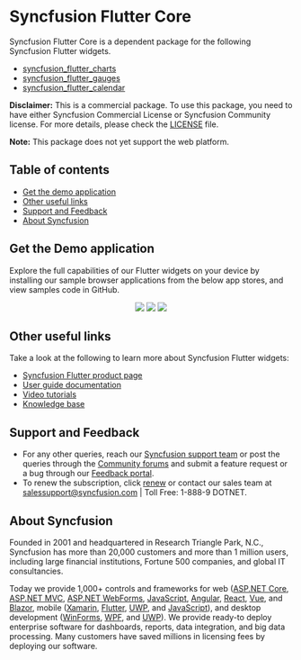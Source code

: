 # Syncfusion Flutter Core

Syncfusion Flutter Core is a dependent package for the following Syncfusion Flutter widgets.

* [syncfusion_flutter_charts](https://pub.dev/packages/syncfusion_flutter_charts)
* [syncfusion_flutter_gauges](https://pub.dev/packages/syncfusion_flutter_gauges)
* [syncfusion_flutter_calendar](https://pub.dev/packages/syncfusion_flutter_calendar)

**Disclaimer:** This is a commercial package. To use this package, you need to have either Syncfusion Commercial License or Syncfusion Community license. For more details, please check the [LICENSE](https://github.com/syncfusion/flutter-examples/blob/master/LICENSE) file.

**Note:** This package does not yet support the web platform.

## Table of contents
- [Get the demo application](#get-the-demo-application)
- [Other useful links](#other-useful-links)
- [Support and Feedback](#support-and-feedback)
- [About Syncfusion](#about-syncfusion)

## Get the Demo application

Explore the full capabilities of our Flutter widgets on your device by installing our sample browser applications from the below app stores, and view samples code in GitHub.

<p align="center">
  <a href="https://play.google.com/store/apps/details?id=com.syncfusion.flutter.examples"><img src="https://cdn.syncfusion.com/content/images/FTControl/google-play.png"/></a>
  <a href="https://apps.apple.com/us/app/syncfusion-flutter-ui-widgets/id1475231341"><img src="https://cdn.syncfusion.com/content/images/FTControl/apple-button.png"/></a>
  <a href="https://github.com/syncfusion/flutter-examples"><img src="https://cdn.syncfusion.com/content/images/FTControl/GitHub.png"/></a>
</p>

## Other useful links
Take a look at the following to learn more about Syncfusion Flutter widgets:

* [Syncfusion Flutter product page](https://www.syncfusion.com/flutter-widgets)
* [User guide documentation](https://help.syncfusion.com/flutter/introduction/overview)
* [Video tutorials](https://www.syncfusion.com/tutorial-videos/flutter)
* [Knowledge base](https://www.syncfusion.com/kb)

## Support and Feedback

* For any other queries, reach our [Syncfusion support team](https://www.syncfusion.com/support/directtrac/incidents/newincident) or post the queries through the [Community forums](https://www.syncfusion.com/forums) and submit a feature request or a bug through our [Feedback portal](https://www.syncfusion.com/feedback/flutter).
* To renew the subscription, click [renew](https://www.syncfusion.com/sales/products) or contact our sales team at salessupport@syncfusion.com | Toll Free: 1-888-9 DOTNET.

## About Syncfusion

Founded in 2001 and headquartered in Research Triangle Park, N.C., Syncfusion has more than 20,000 customers and more than 1 million users, including large financial institutions, Fortune 500 companies, and global IT consultancies.

Today we provide 1,000+ controls and frameworks for web ([ASP.NET Core](https://www.syncfusion.com/aspnet-core-ui-controls), [ASP.NET MVC](https://www.syncfusion.com/aspnet-mvc-ui-controls), [ASP.NET WebForms](https://www.syncfusion.com/jquery/aspnet-web-forms-ui-controls), [JavaScript](https://www.syncfusion.com/javascript-ui-controls), [Angular](https://www.syncfusion.com/angular-ui-components), [React](https://www.syncfusion.com/react-ui-components), [Vue](https://www.syncfusion.com/vue-ui-components), and [Blazor](https://www.syncfusion.com/blazor-components), mobile ([Xamarin](https://www.syncfusion.com/xamarin-ui-controls), [Flutter](https://www.syncfusion.com/flutter-widgets), [UWP](https://www.syncfusion.com/uwp-ui-controls), and [JavaScript](https://www.syncfusion.com/javascript-ui-controls)), and desktop development ([WinForms](https://www.syncfusion.com/winforms-ui-controls), [WPF](https://www.syncfusion.com/wpf-ui-controls), and [UWP](https://www.syncfusion.com/uwp-ui-controls)). We provide ready-to deploy enterprise software for dashboards, reports, data integration, and big data processing. Many customers have saved millions in licensing fees by deploying our software.